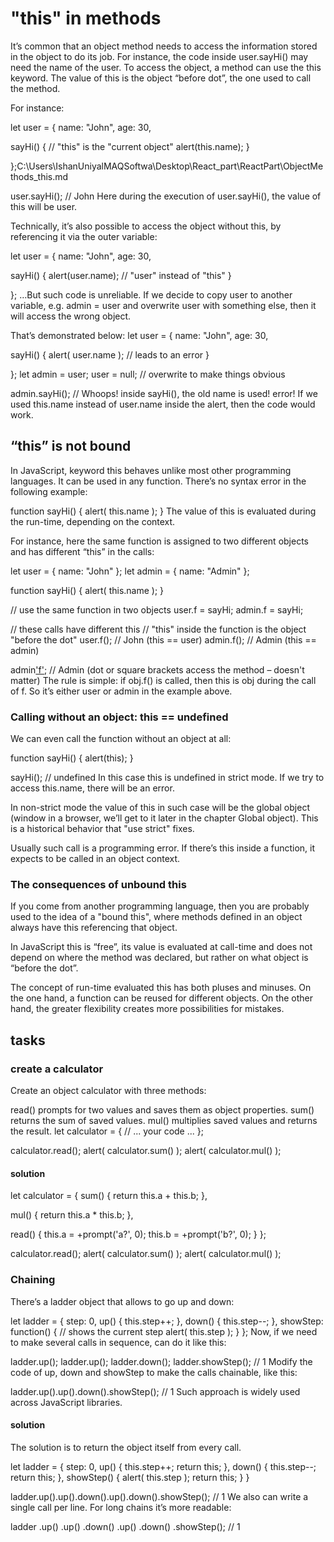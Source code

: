 # "this" in methods

It’s common that an object method needs to access the information stored in the object to do its job.
For instance, the code inside user.sayHi() may need the name of the user.
To access the object, a method can use the this keyword.
The value of this is the object “before dot”, the one used to call the method.

For instance:

let user = {
  name: "John",
  age: 30,

  sayHi() {
    // "this" is the "current object"
    alert(this.name);
  }

};C:\Users\IshanUniyalMAQSoftwa\Desktop\React_part\ReactPart\ObjectMethods_this.md

user.sayHi(); // John
Here during the execution of user.sayHi(), the value of this will be user.

Technically, it’s also possible to access the object without this, by referencing it via the outer variable:

let user = {
  name: "John",
  age: 30,

  sayHi() {
    alert(user.name); // "user" instead of "this"
  }

};
…But such code is unreliable. If we decide to copy user to another variable, e.g. admin = user and overwrite user with something else, then it will access the wrong object.

That’s demonstrated below:
let user = {
  name: "John",
  age: 30,

  sayHi() {
    alert( user.name ); // leads to an error
  }

};
let admin = user;
user = null; // overwrite to make things obvious

admin.sayHi(); // Whoops! inside sayHi(), the old name is used! error!
If we used this.name instead of user.name inside the alert, then the code would work.


## “this” is not bound
In JavaScript, keyword this behaves unlike most other programming languages. It can be used in any function.
There’s no syntax error in the following example:

function sayHi() {
  alert( this.name );
}
The value of this is evaluated during the run-time, depending on the context.

For instance, here the same function is assigned to two different objects and has different “this” in the calls:

let user = { name: "John" };
let admin = { name: "Admin" };

function sayHi() {
  alert( this.name );
}

// use the same function in two objects
user.f = sayHi;
admin.f = sayHi;

// these calls have different this
// "this" inside the function is the object "before the dot"
user.f(); // John  (this == user)
admin.f(); // Admin  (this == admin)

admin['f'](); // Admin (dot or square brackets access the method – doesn't matter)
The rule is simple: if obj.f() is called, then this is obj during the call of f. So it’s either user or admin in the example above.

### Calling without an object: this == undefined
We can even call the function without an object at all:

function sayHi() {
  alert(this);
}

sayHi(); // undefined
In this case this is undefined in strict mode. If we try to access this.name, there will be an error.

In non-strict mode the value of this in such case will be the global object (window in a browser, we’ll get to it later in the chapter Global object). This is a historical behavior that "use strict" fixes.

Usually such call is a programming error. If there’s this inside a function, it expects to be called in an object context.

### The consequences of unbound this
If you come from another programming language, then you are probably used to the idea of a "bound this", where methods defined in an object always have this referencing that object.

In JavaScript this is “free”, its value is evaluated at call-time and does not depend on where the method was declared, but rather on what object is “before the dot”.

The concept of run-time evaluated this has both pluses and minuses. On the one hand, a function can be reused for different objects. On the other hand, the greater flexibility creates more possibilities for mistakes.


## tasks
 ### create a calculator
 Create an object calculator with three methods:

read() prompts for two values and saves them as object properties.
sum() returns the sum of saved values.
mul() multiplies saved values and returns the result.
let calculator = {
  // ... your code ...
};

calculator.read();
alert( calculator.sum() );
alert( calculator.mul() );

#### solution
let calculator = {
  sum() {
    return this.a + this.b;
  },

  mul() {
    return this.a * this.b;
  },

  read() {
    this.a = +prompt('a?', 0);
    this.b = +prompt('b?', 0);
  }
};

calculator.read();
alert( calculator.sum() );
alert( calculator.mul() );

### Chaining
There’s a ladder object that allows to go up and down:

let ladder = {
  step: 0,
  up() {
    this.step++;
  },
  down() {
    this.step--;
  },
  showStep: function() { // shows the current step
    alert( this.step );
  }
};
Now, if we need to make several calls in sequence, can do it like this:

ladder.up();
ladder.up();
ladder.down();
ladder.showStep(); // 1
Modify the code of up, down and showStep to make the calls chainable, like this:

ladder.up().up().down().showStep(); // 1
Such approach is widely used across JavaScript libraries.

#### solution
The solution is to return the object itself from every call.

let ladder = {
  step: 0,
  up() {
    this.step++;
    return this;
  },
  down() {
    this.step--;
    return this;
  },
  showStep() {
    alert( this.step );
    return this;
  }
}

ladder.up().up().down().up().down().showStep(); // 1
We also can write a single call per line. For long chains it’s more readable:

ladder
  .up()
  .up()
  .down()
  .up()
  .down()
  .showStep(); // 1